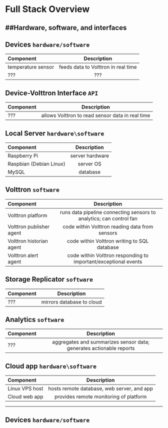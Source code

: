 # Full Stack Overview
##Hardware, software, and interfaces
---


## **Devices** `hardware/software`
| Component             | Description  |
| :---         |     :---:      |
| temperature sensor    | feeds data to Volttron in real time |
| ???                   | ??? |

## **Device-Volttron Interface** `API`
| Component             | Description  |
| :---         |     :---:      |
| ???                           | allows Volttron to read sensor data in real time |

## **Local Server** `hardware\software`
| Component             | Description  |
| :---         |     :---:      |
| Raspberry Pi                  | server hardware |
| Raspbian (Debian Linux)       | server OS |
| MySQL                         | database |

## **Volttron** `software` 
| Component             | Description  |
| :---         |     :---:      |
| Volttron platform             | runs data pipeline connecting sensors to analytics; can control fan |
| Volttron publisher agent      | code within Volttron reading data from sensors |
| Volttron historian agent      | code within Volttron writing to SQL database |
| Volttron alert agent          | code within Volttron responding to important/exceptional events |


## **Storage Replicator** `software`
| Component             | Description  |
| :---         |     :---:      |
| ???                           | mirrors database to cloud |

## **Analytics** `software`
| Component             | Description  |
| :---         |     :---:      |
| ???                           | aggregates and summarizes sensor data; generates actionable reports |

## **Cloud app** `hardware\software`
| Component             | Description  |
| :---         |     :---:      |
| Linux VPS host                | hosts remote database, web server, and app |
| Cloud web app                 | provides remote monitoring of platform |


---
## Devices `hardware/software`